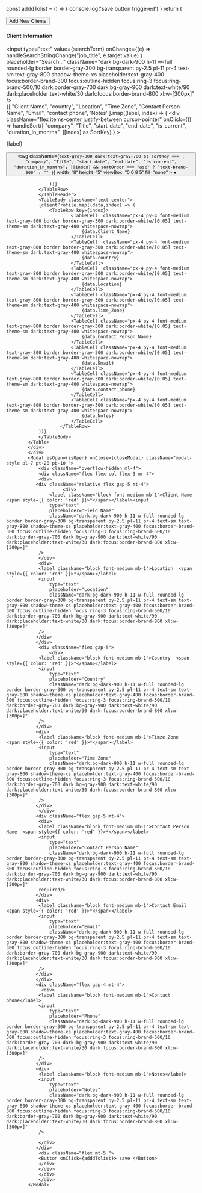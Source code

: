 const adddTolist = () => {
console.log('save button triggered')
  }
    return (
        <div>
            <div className="flex px-1 dark:border-white/[0.05] rounded-t-xl sm:flex-row sm:items-center sm:justify-end">
            <Button
            variant="outline"
            size="sm"
            onClick={openModal}
                >
            Add New Clients
            </Button>
            </div>
            <div className="flex flex-between flex-wrap lg:w-[100%]">
                <div className="bg-white dark:bg-white/[0.03] mt-6 p-6 rounded-xl shadow-md w-full lg:w-[100%]">
                <h4 className="text-lg font-semibold mb-4">Client Information</h4>
                <div className="flex px-1 py-4  dark:border-white/[0.05] rounded-t-xl sm:flex-row sm:items-center sm:justify-end">
                <div className="relative">
                <SearchIcon className="absolute text-gray-500 -translate-y-1/2 pointer-events-none left-4 top-1/2 dark:text-gray-400" />
                <input
                    type="text"
                    value={searchTerm}
                    onChange={(e) =>
                    handleSearchStringChange("job_title", e.target.value)
                    }
                    placeholder="Search..."
                    className="dark:bg-dark-900 h-11 w-full rounded-lg border border-gray-300 bg-transparent py-2.5 pl-11 pr-4 text-sm text-gray-800 shadow-theme-xs placeholder:text-gray-400 focus:border-brand-300 focus:outline-hidden focus:ring-3 focus:ring-brand-500/10 dark:border-gray-700 dark:bg-gray-900 dark:text-white/90 dark:placeholder:text-white/30 dark:focus:border-brand-800 xl:w-[300px]"
                />
                </div>
            </div>
                <Table>
                <TableHeader className="border-t border-gray-100 dark:border-white/[0.05]">
                <TableRow>
                    {[
                    "Client Name",
                    "country",
                    "Location",
                    "Time Zone",
                    "Contact Person Name",
                    "Email",
                    "contact phone",
                    'Notes'
                    ].map((label, index) => (
                    <TableCell
                            key={index}
                            isHeader
                            className="px-4 py-3 border border-gray-300 dark:border-white/[0.05]">
                            <div
                        className="flex items-center justify-between cursor-pointer"
                        onClick={() =>
                            handleSort([
                            "company",
                            "Title",
                            "start_date",
                            "end_date",
                            "is_current",
                            "duration_in_months",
                            ][index] as SortKey)
                        }
                        >
                        <p className="font-medium text-gray-700 text-theme-xs dark:text-gray-400">
                            {label}
                        </p>
                        <button className="flex flex-col gap-0.5">
                            <svg
                            className={`text-gray-300 dark:text-gray-700 ${
                                sortKey ===
                                [
                                    "company",
                                    "Title",
                                    "start_date",
                                    "end_date",
                                    "is_current",
                                    "duration_in_months",
                                ][index] && sortOrder === "asc"
                                ? "text-brand-500"
                                : ""
                            }`}
                            width="8"
                            height="5"
                            viewBox="0 0 8 5"
                            fill="none"
                            >
                            <path
                                d="M4.40962 0.585167C4.21057 0.300808 3.78943 0.300807 3.59038 0.585166L1.05071 4.21327C0.81874 4.54466 1.05582 5 1.46033 5H6.53967C6.94418 5 7.18126 4.54466 6.94929 4.21327L4.40962 0.585167Z"
                                fill="currentColor"
                            />
                            </svg>
                            <svg
                            className="text-gray-300 dark:text-gray-700"
                            width="8"
                            height="5"
                            viewBox="0 0 8 5"
                            fill="none"
                            >
                            <path
                                d="M4.40962 4.41483C4.21057 4.69919 3.78943 4.69919 3.59038 4.41483L1.05071 0.786732C0.81874 0.455343 1.05582 0 1.46033 0H6.53967C6.94418 0 7.18126 0.455342 6.94929 0.786731L4.40962 4.41483Z"
                                fill="currentColor"
                            />
                            </svg>
                        </button>
                        </div>
                    </TableCell>
                    
                    ))}
                </TableRow>
                </TableHeader>
                <TableBody className="text-center">
                {clientProfile.map((data,index) => (
                    <TableRow key={index}>
                            <TableCell  className="px-4 py-4 font-medium text-gray-800 border border-gray-300 dark:border-white/[0.05] text-theme-sm dark:text-gray-400 whitespace-nowrap">
                                {data.Client_Name}
                            </TableCell>
                            <TableCell  className="px-4 py-4 font-medium text-gray-800 border border-gray-300 dark:border-white/[0.05] text-theme-sm dark:text-gray-400 whitespace-nowrap">
                                {data.country}
                            </TableCell>
                            <TableCell  className="px-4 py-4 font-medium text-gray-800 border border-gray-300 dark:border-white/[0.05] text-theme-sm dark:text-gray-400 whitespace-nowrap">
                                {data.Location}
                            </TableCell>
                            <TableCell className="px-4 py-4 font-medium text-gray-800 border border-gray-300 dark:border-white/[0.05] text-theme-sm dark:text-gray-400 whitespace-nowrap">
                                {data.Time_Zone}
                            </TableCell>
                            <TableCell className="px-4 py-4 font-medium text-gray-800 border border-gray-300 dark:border-white/[0.05] text-theme-sm dark:text-gray-400 whitespace-nowrap">
                                {data.Contact_Person_Name}
                            </TableCell>
                            <TableCell className="px-4 py-4 font-medium text-gray-800 border border-gray-300 dark:border-white/[0.05] text-theme-sm dark:text-gray-400 whitespace-nowrap">
                                {data.Email}
                            </TableCell>
                            <TableCell className="px-4 py-4 font-medium text-gray-800 border border-gray-300 dark:border-white/[0.05] text-theme-sm dark:text-gray-400 whitespace-nowrap">
                                {data.contact_phone}
                            </TableCell>
                            <TableCell className="px-4 py-4 font-medium text-gray-800 border border-gray-300 dark:border-white/[0.05] text-theme-sm dark:text-gray-400 whitespace-nowrap">
                                {data.Notes}
                            </TableCell>
                        </TableRow>
                ))}
                </TableBody>
            </Table>
            </div>
            </div>
            <Modal isOpen={isOpen} onClose={closeModal} className="modal-style pl-7 pt-20 pb-10 ">
                <div className="overflow-hidden ml-4">
                <div className="flex flex-col flex-3 mr-4">
                <div>
               <div className="relative flex gap-5 mt-4">
                         <div>
                    <label className="block font-medium mb-1">Client Name <span style={{ color: 'red' }}>*</span></label><input
                    type="text"
                    placeholder="Field Name"
                    className="dark:bg-dark-900 h-11 w-full rounded-lg border border-gray-300 bg-transparent py-2.5 pl-11 pr-4 text-sm text-gray-800 shadow-theme-xs placeholder:text-gray-400 focus:border-brand-300 focus:outline-hidden focus:ring-3 focus:ring-brand-500/10 dark:border-gray-700 dark:bg-gray-900 dark:text-white/90 dark:placeholder:text-white/30 dark:focus:border-brand-800 xl:w-[300px]"
                /> 
                </div>
                <div>
                <label className="block font-medium mb-1">Location  <span style={{ color: 'red' }}>*</span></label>
                <input
                    type="text"
                    placeholder="Location"
                    className="dark:bg-dark-900 h-11 w-full rounded-lg border border-gray-300 bg-transparent py-2.5 pl-11 pr-4 text-sm text-gray-800 shadow-theme-xs placeholder:text-gray-400 focus:border-brand-300 focus:outline-hidden focus:ring-3 focus:ring-brand-500/10 dark:border-gray-700 dark:bg-gray-900 dark:text-white/90 dark:placeholder:text-white/30 dark:focus:border-brand-800 xl:w-[300px]"
                />
               </div>
               </div>
                <div className="flex gap-5">
                    <div>
                <label className="block font-medium mb-1">Country  <span style={{ color: 'red' }}>*</span></label>
                <input
                    type="text"
                    placeholder="Country"
                    className="dark:bg-dark-900 h-11 w-full rounded-lg border border-gray-300 bg-transparent py-2.5 pl-11 pr-4 text-sm text-gray-800 shadow-theme-xs placeholder:text-gray-400 focus:border-brand-300 focus:outline-hidden focus:ring-3 focus:ring-brand-500/10 dark:border-gray-700 dark:bg-gray-900 dark:text-white/90 dark:placeholder:text-white/30 dark:focus:border-brand-800 xl:w-[300px]"
                />
               </div>
               <div>
                <label className="block font-medium mb-1">Timze Zone  <span style={{ color: 'red' }}>*</span></label>
                <input
                    type="text"
                    placeholder="Time Zone"
                    className="dark:bg-dark-900 h-11 w-full rounded-lg border border-gray-300 bg-transparent py-2.5 pl-11 pr-4 text-sm text-gray-800 shadow-theme-xs placeholder:text-gray-400 focus:border-brand-300 focus:outline-hidden focus:ring-3 focus:ring-brand-500/10 dark:border-gray-700 dark:bg-gray-900 dark:text-white/90 dark:placeholder:text-white/30 dark:focus:border-brand-800 xl:w-[300px]"
                />
               </div>
                </div>
               <div className="flex gap-5 mt-4">
                <div>
                <label className="block font-medium mb-1">Contact Person Name  <span style={{ color: 'red' }}>*</span></label>
                <input
                    type="text"
                    placeholder="Contact Person Name"
                    className="dark:bg-dark-900 h-11 w-full rounded-lg border border-gray-300 bg-transparent py-2.5 pl-11 pr-4 text-sm text-gray-800 shadow-theme-xs placeholder:text-gray-400 focus:border-brand-300 focus:outline-hidden focus:ring-3 focus:ring-brand-500/10 dark:border-gray-700 dark:bg-gray-900 dark:text-white/90 dark:placeholder:text-white/30 dark:focus:border-brand-800 xl:w-[300px]"
                required/>
               </div>
               <div>
                <label className="block font-medium mb-1">Contact Email  <span style={{ color: 'red' }}>*</span></label>
                <input
                    type="text"
                    placeholder="Email"
                    className="dark:bg-dark-900 h-11 w-full rounded-lg border border-gray-300 bg-transparent py-2.5 pl-11 pr-4 text-sm text-gray-800 shadow-theme-xs placeholder:text-gray-400 focus:border-brand-300 focus:outline-hidden focus:ring-3 focus:ring-brand-500/10 dark:border-gray-700 dark:bg-gray-900 dark:text-white/90 dark:placeholder:text-white/30 dark:focus:border-brand-800 xl:w-[300px]"
                />
               </div>
               </div>
               <div className="flex gap-4 mt-4">
                 <div>
                <label className="block font-medium mb-1">Contact phone</label>
                <input
                    type="text"
                    placeholder="Phone"
                    className="dark:bg-dark-900 h-11 w-full rounded-lg border border-gray-300 bg-transparent py-2.5 pl-11 pr-4 text-sm text-gray-800 shadow-theme-xs placeholder:text-gray-400 focus:border-brand-300 focus:outline-hidden focus:ring-3 focus:ring-brand-500/10 dark:border-gray-700 dark:bg-gray-900 dark:text-white/90 dark:placeholder:text-white/30 dark:focus:border-brand-800 xl:w-[300px]"
                />
               </div>
               <div>
                <label className="block font-medium mb-1">Notes</label>
                <input
                    type="text"
                    placeholder="Notes"
                    className="dark:bg-dark-900 h-11 w-full rounded-lg border border-gray-300 bg-transparent py-2.5 pl-11 pr-4 text-sm text-gray-800 shadow-theme-xs placeholder:text-gray-400 focus:border-brand-300 focus:outline-hidden focus:ring-3 focus:ring-brand-500/10 dark:border-gray-700 dark:bg-gray-900 dark:text-white/90 dark:placeholder:text-white/30 dark:focus:border-brand-800 xl:w-[300px]"
                />
               
                </div>
               </div>
                <div className="flex mt-5 ">
                <Button onClick={adddTolist}> save </Button> 
                </div>
                </div>
                </div>
                </div>
            </Modal>
